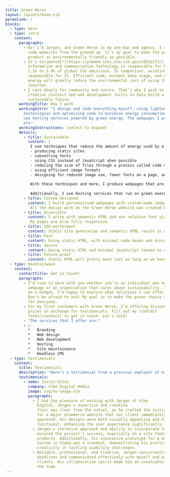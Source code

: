 ```yaml
---
title: Green Heron
layout: layouts/base.njk
permalink: /
blocks:
  - type: hero
  - type: intro
    content:
      paragraphs:
        - Hi! I’m Jørgen, and Green Heron is my one-man web agency. I design and
          code websites from the ground up. It’s my goal to make the process and
          product as environmentally friendly as possible.
        - It's estimated[*](https://pubmed.ncbi.nlm.nih.gov/34553177/) that
          Information and Communication Technology is responsible for between
          2.1% to 3.9% of global CO2 emissions. In comparison, aviation is
          responsible for 2%. Efficient code, minimal data usage, and green
          energy will greatly reduce the environmental cost of using the
          internet.
        - I care deeply for community and nature. That’s why I wish to use my
          creative instinct and web development skills to help build a
          sustainable future.
      workingTitle: How I work
      workingIntro: "I design and code everything myself, using lightweight
        technologies and optimising code to minimise energy consumption. I also
        use hosting services powered by green energy. The webpages I produce
        are:"
      workingInstructions: (select to expand)
      details:
        - title: Sustainable
          content: |
           I use techniques that reduce the amount of energy used by a webpage. These include:
           - producing static sites
           - subsetting fonts
           - using CSS instead of JavaScript when possible
           - reducing the size of files through a process called code minifying
           - using efficient image formats
           - designing for reduced image use, fewer fonts on a page, and other data-reducing aspects
           
           With these techniques and more, I produce webpages that are very light on code compared to those made with well-known CMSs, such as Squarespace or WordPress, and more commonly used frameworks such as NextJS.
           
           Additionally, I use hosting services that run on green energy.
        - title: Custom designed
          content: I build personalised webpages with custom-made imagery for my clients. My design work draws on my background in Fine Art and my commitment to sustainability. I enjoy supporting my clients’ ideas in ways that prioritise energy efficiency. 
           All the design work on the Green Heron website was created by me. 
        - title: Accessible
          content: I write with semantic HTML and use relative font sizes. This results in fully functional and navigable webpages for screen readers and users with reduced vision. 
           My pages are also fully responsive.
        - title: SEO-performant
          content: Static site generation and semantic HTML result in good SEO scores. There’s no need to optimise the webpage any further.
        - title: Fast
          content: Using static HTML, with minimal code bases and minimal use of JavaScript, gives the servers and browsers less work to do and minimal data to parse at load time. This results in webpages that load quickly and have fast page speeds.
        - title: Secure
          content: Using static HTML and minimal JavaScript leaves no access points for malicious actors. My webpages have SSL certificates to ensure security and spam protection server side.
        - title: Future-proof
          content: Static HTML will pretty much last as long as we have browsers. In addition, my technique has very few dependencies. The ones I do have are hand-picked to be open source and available. This ensures that no organisational decisions or changes will impact the webpage's performance or availability.
  - type: mountainwave
    content:
      contactTitle: Get in touch!
      paragraphs:
        - I’d love to work with you whether you’re an individual who needs a
          webpage or an organisation that cares about sustainability. If you’re
          on a budget, I’m happy to explore what solutions I can offer you.
          Don't be afraid to ask! My goal is to make the green choice accessible
          for everyone.
        - For my first customers with Green Heron, I’m offering discounted
          prices in exchange for testimonials. Fill out my [contact
          form](/contact) to get in touch. Let's talk!
        - "The services that I offer are:"
        - |-
          *   Branding
          *   Web design
          *   Web development
          *   Hosting
          *   Site maintainance
          *   Headless CMS
  - type: testimonials
    content:
      title: Testimonials
      description: "Here's a testimonial from a previous employer of mine. I look forward to adding more testimonials from Green Heron's clients soon."
      testimonials:
        - name: Justin Glück
          company: Vibe Digital Media
          image: svg/no-image.njk
          paragraphs:
            - I had the pleasure of working with Jørgen at Vibe
              Digital. Jørgen's expertise and creative
              flair was clear from the outset, as he crafted the initial design
              for a major eCommerce website that our client immediately
              approved. His designs were both visually appealing and highly
              functional, enhancing the user experience significantly.
            - Jørgen's iterative approach and ability to incorporate feedback
              ensured the project's success, especially on a site featuring 2000
              products. Additionally, his innovative prototype for a mobile menu
              system in Figma was a standout, demonstrating his proficiency and
              creativity in tackling usability challenges.
            - Reliable, professional, and creative, Jørgen consistently met
              deadlines and communicated effectively with myself and our
              clients. His collaborative spirit made him an invaluable member of
              the team. 
---
```

